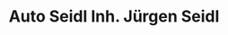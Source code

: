 ---
title: "Auto Seidl Inh. Jürgen Seidl"
url: /witzmannsberg/auto-seidl-inh-juergen-seidl/
shop: Autowerkstatt
---